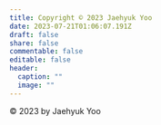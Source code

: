 ```yaml
---
title: Copyright © 2023 Jaehyuk Yoo
date: 2023-07-21T01:06:07.191Z
draft: false
share: false
commentable: false
editable: false
header:
  caption: ""
  image: ""
---
```

© 2023 by Jaehyuk Yoo